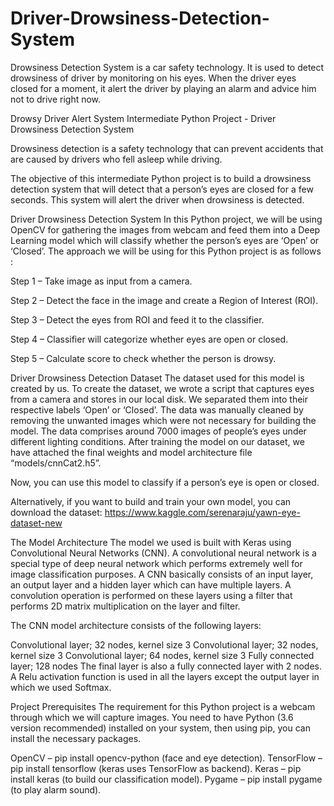 # Driver-Drowsiness-Detection-System
Drowsiness Detection System is a car safety technology. It is used to detect drowsiness of driver by monitoring on his eyes. When the driver eyes closed for a moment, it alert the driver by playing an alarm and advice him not to drive right now. 

Drowsy Driver Alert System
Intermediate Python Project - Driver Drowsiness Detection System

Drowsiness detection is a safety technology that can prevent accidents that are caused by drivers who fell asleep while driving.

The objective of this intermediate Python project is to build a drowsiness detection system that will detect that a person’s eyes are closed for a few seconds. This system will alert the driver when drowsiness is detected.

Driver Drowsiness Detection System
In this Python project, we will be using OpenCV for gathering the images from webcam and feed them into a Deep Learning model which will classify whether the person’s eyes are ‘Open’ or ‘Closed’. The approach we will be using for this Python project is as follows :

Step 1 – Take image as input from a camera.

Step 2 – Detect the face in the image and create a Region of Interest (ROI).

Step 3 – Detect the eyes from ROI and feed it to the classifier.

Step 4 – Classifier will categorize whether eyes are open or closed.

Step 5 – Calculate score to check whether the person is drowsy.

Driver Drowsiness Detection Dataset
The dataset used for this model is created by us. To create the dataset, we wrote a script that captures eyes from a camera and stores in our local disk. We separated them into their respective labels ‘Open’ or ‘Closed’. The data was manually cleaned by removing the unwanted images which were not necessary for building the model. The data comprises around 7000 images of people’s eyes under different lighting conditions. After training the model on our dataset, we have attached the final weights and model architecture file “models/cnnCat2.h5”.

Now, you can use this model to classify if a person’s eye is open or closed.

Alternatively, if you want to build and train your own model, you can download the dataset: https://www.kaggle.com/serenaraju/yawn-eye-dataset-new

The Model Architecture
The model we used is built with Keras using Convolutional Neural Networks (CNN). A convolutional neural network is a special type of deep neural network which performs extremely well for image classification purposes. A CNN basically consists of an input layer, an output layer and a hidden layer which can have multiple layers. A convolution operation is performed on these layers using a filter that performs 2D matrix multiplication on the layer and filter.

The CNN model architecture consists of the following layers:

Convolutional layer; 32 nodes, kernel size 3
Convolutional layer; 32 nodes, kernel size 3
Convolutional layer; 64 nodes, kernel size 3
Fully connected layer; 128 nodes
The final layer is also a fully connected layer with 2 nodes. A Relu activation function is used in all the layers except the output layer in which we used Softmax.

Project Prerequisites
The requirement for this Python project is a webcam through which we will capture images. You need to have Python (3.6 version recommended) installed on your system, then using pip, you can install the necessary packages.

OpenCV – pip install opencv-python (face and eye detection).
TensorFlow – pip install tensorflow (keras uses TensorFlow as backend).
Keras – pip install keras (to build our classification model).
Pygame – pip install pygame (to play alarm sound).
